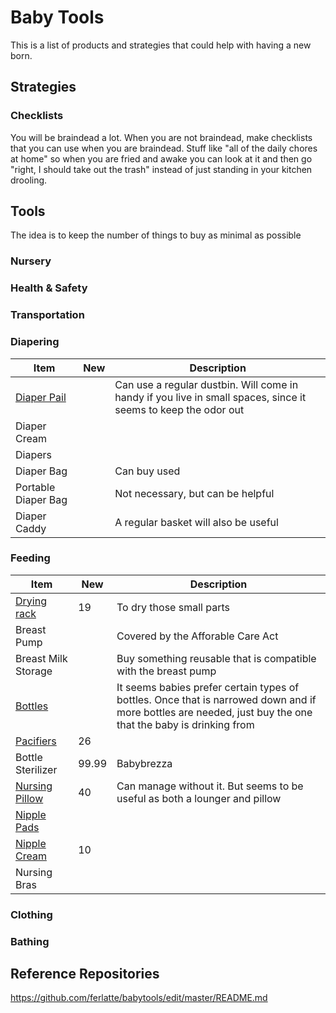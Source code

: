 # Baby Tools

This is a list of products and strategies that could help with having a new born.


## Strategies
### Checklists
You will be braindead a lot. When you are not braindead, make checklists that you can use when you are braindead. Stuff like "all of the daily chores at home" so when you are fried and awake you can look at it and then go "right, I should take out the trash" instead of just standing in your kitchen drooling.


## Tools
The idea is to keep the number of things to buy as minimal as possible
### Nursery
### Health & Safety
### Transportation
### Diapering
| Item | New | Description|
|------|-----|------------|
| [Diaper Pail](https://www.babylist.com/gp/ubbi-steel-diaper-pail/251/583?reg_item_id=222139226&registry_id=3258583) | | Can use a regular dustbin. Will come in handy if you live in small spaces, since it seems to keep the odor out|
| Diaper Cream | | |
| Diapers | | |
| Diaper Bag| | Can buy used|
| Portable Diaper Bag | | Not necessary, but can be helpful|
| Diaper Caddy | | A regular basket will also be useful | 
### Feeding
| Item | New | Description|
|------|-----|------------|
|[Drying rack](https://smile.amazon.com/Boon-Lawn-Countertop-Drying-Green/dp/B004OR1DTC) | 19 | To dry those small parts |
| Breast Pump | | Covered by the Afforable Care Act |
| Breast Milk Storage | | Buy something reusable that is compatible with the breast pump|
| [Bottles](https://www.babylist.com/gp/babylist-bottle-box/21117/661670) | | It seems babies prefer certain types of bottles. Once that is narrowed down and if more bottles are needed, just buy the one that the baby is drinking from|
| [Pacifiers](https://www.babylist.com/gp/babylist-pacifier-box/21300/681363) | 26| |
| Bottle Sterilizer | 99.99| Babybrezza|
| [Nursing Pillow](https://www.babylist.com/gp/boppy-original-feeding-and-infant-support-pillow/2131/269204) | 40 | Can manage without it. But seems to be useful as both a lounger and pillow |
| [Nipple Pads](https://www.amazon.com/gp/product/B01FY8VUKQ?colid=2PUHZE6LZ7WLU&coliid=I3GUS18PX1BT1S&ref=br_ADD_TO_CART_title_link) | | |
| [Nipple Cream](https://www.amazon.com/dp/B000JVCBBG?psc=1&tag=hello-baby-20&th=1) | 10| |
| Nursing Bras | | |


### Clothing
### Bathing


## Reference Repositories
https://github.com/ferlatte/babytools/edit/master/README.md
